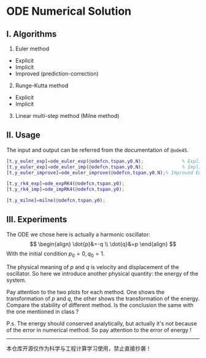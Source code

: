 # ODE Numerical Solution

## I. Algorithms

1. Euler method

- Explicit
- Implicit
- Improved (prediction-correction)

2. Runge-Kutta method

- Explicit
- Implicit

3. Linear multi-step method (Milne method)

## II. Usage

The input and output can be referred from the documentation of `@ode45`.

```matlab
[t,y_euler_exp]=ode_euler_exp(@odefcn,tspan,y0,N);				% Explicit Euler
[t,y_euler_exp]=ode_euler_imp(@odefcn,tspan,y0,N);				% Implicit Euler
[t,y_euler_improve]=ode_euler_improve(@odefcn,tspan,y0,N);% Improved Euler

[t,y_rk4_exp]=ode_expRK4(@odefcn,tspan,y0);								% Explicit Runge-Kutta
[t,y_rk4_imp]=ode_impRK4(@odefcn,tspan,y0);								% Implicit Runge-Kutta

[t,y_milne]=milne(@odefcn,tspan,y0);											% Milne method
```

## III. Experiments

The ODE we chose here is actually a harmonic oscillator:
$$
\begin{align}
\dot{p}&=-q \\
\dot{q}&=p
\end{align}
$$
With the initial condition $p_0=0, q_0=1$.

The physical meaning of $p$ and $q$ is velocity and displacement of the oscillator. So here we introduce another physical quantity: the energy of the system.

Pay attention to the two plots for each method. One shows the transformation of $p$ and $q$, the other shows the transformation of the energy. Compare the stability of different method. Is the conclusion the same with the one mentioned in class ?

P.s. The energy should conserved analytically, but actually it's not because of the error in numerical method. So pay attention to the error of energy !



---

本仓库开源仅作为科学与工程计算学习使用，禁止直接抄袭！
